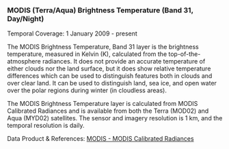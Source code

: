 ### MODIS (Terra/Aqua) Brightness Temperature (Band 31, Day/Night)
Temporal Coverage: 1 January 2009 - present

The MODIS Brightness Temperature, Band 31 layer is the brightness temperature, measured in Kelvin (K), calculated from the top-of-the-atmosphere radiances. It does not provide an accurate temperature of either clouds nor the land surface, but it does show relative temperature differences which can be used to distinguish features both in clouds and over clear land.  It can be used to distinguish land, sea ice, and open water over the polar regions during winter (in cloudless areas).

The MODIS Brightness Temperature layer is calculated from MODIS Calibrated Radiances and is available from both the Terra (MOD02) and Aqua (MYD02) satellites. The sensor and imagery resolution is 1 km, and the temporal resolution is daily.

Data Product & References: [MODIS - MODIS Calibrated Radiances](http://modis.gsfc.nasa.gov/data/dataprod/mod02.php)
